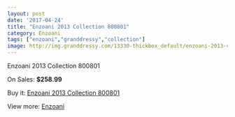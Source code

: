 ```yaml
---
layout: post
date: '2017-04-24'
title: "Enzoani 2013 Collection 800801"
category: Enzoani
tags: ["enzoani","granddressy","collection"]
image: http://img.granddressy.com/13330-thickbox_default/enzoani-2013-collection-800801.jpg
---
```

Enzoani 2013 Collection 800801

On Sales: **$258.99**
<a href="https://www.granddressy.com/en/enzoani/12398-enzoani-2013-collection-800801.html"><amp-img layout="responsive" width="600" height="600" src="//img.granddressy.com/13330-thickbox_default/enzoani-2013-collection-800801.jpg" alt="Enzoani 2013 Collection 800801 0" /></a>

Buy it: [Enzoani 2013 Collection 800801](https://www.granddressy.com/en/enzoani/12398-enzoani-2013-collection-800801.html "Enzoani 2013 Collection 800801")

View more: [Enzoani](https://www.granddressy.com/en/20-enzoani "Enzoani")